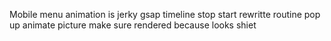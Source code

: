 Mobile menu animation is jerky
gsap timeline stop start rewritte
routine pop up animate 
picture make sure rendered because looks shiet